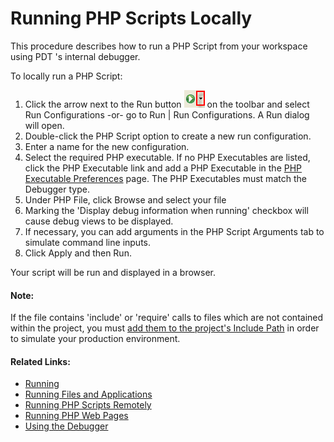 # Running PHP Scripts Locally

<!--context:running_php_scripts_locally-->

This procedure describes how to run a PHP Script from your workspace using PDT 's internal debugger.

<!--ref-start-->

To locally run a PHP Script:

 1. Click the arrow next to the Run button ![run_icon.png](images/run_icon.png "run_icon.png") on the toolbar and select Run Configurations -or- go to Run | Run Configurations.  A Run dialog will open.
 2. Double-click the PHP Script option to create a new run configuration.
 3. Enter a name for the new configuration.
 4. Select the required PHP executable.   If no PHP Executables are listed, click the PHP Executable link and add a PHP Executable in the [PHP Executable Preferences](../../032-reference/032-preferences/056-php_executables.md) page. The PHP Executables must match the Debugger type.
 5. Under PHP File, click Browse and select your file
 6. Marking the 'Display debug information when running' checkbox will cause debug views to be displayed.
 7. If necessary, you can add arguments in the PHP Script Arguments tab to simulate command line inputs.
 8. Click Apply and then Run.

Your script will be run and displayed in a browser.

<!--ref-end-->

<!--note-start-->

#### Note:

If the file contains 'include' or 'require' calls to files which are not contained within the project, you must [add them to the project's Include Path](../../024-tasks/168-adding_elements_to_a_project_s_include_path.md) in order to simulate your production environment.

<!--note-end-->

<!--links-start-->

#### Related Links:

 * [Running](../../016-concepts/120-running.md)
 * [Running Files and Applications](000-index.md)
 * [Running PHP Scripts Remotely](016-running_php_scripts_remotely.md)
 * [Running PHP Web Pages](024-running_php_web_pages.md)
 * [Using the Debugger](../../024-tasks/152-debugging/000-index.md)

<!--links-end-->
